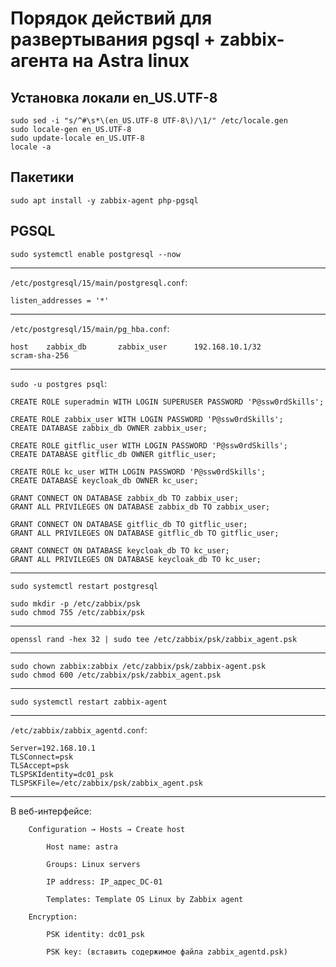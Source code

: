 # Порядок действий для развертывания pgsql + zabbix-агента на Astra linux

## Установка локали en_US.UTF-8
```
sudo sed -i "s/^#\s*\(en_US.UTF-8 UTF-8\)/\1/" /etc/locale.gen
sudo locale-gen en_US.UTF-8
sudo update-locale en_US.UTF-8
locale -a
```

## Пакетики
```
sudo apt install -y zabbix-agent php-pgsql
```

## PGSQL
```
sudo systemctl enable postgresql --now
```
---
`/etc/postgresql/15/main/postgresql.conf`:
```
listen_addresses = '*'
```
---
`/etc/postgresql/15/main/pg_hba.conf`:
```
host    zabbix_db       zabbix_user      192.168.10.1/32         scram-sha-256
```
---
`sudo -u postgres psql`:
```
CREATE ROLE superadmin WITH LOGIN SUPERUSER PASSWORD 'P@ssw0rdSkills';

CREATE ROLE zabbix_user WITH LOGIN PASSWORD 'P@ssw0rdSkills';
CREATE DATABASE zabbix_db OWNER zabbix_user;

CREATE ROLE gitflic_user WITH LOGIN PASSWORD 'P@ssw0rdSkills';
CREATE DATABASE gitflic_db OWNER gitflic_user;

CREATE ROLE kc_user WITH LOGIN PASSWORD 'P@ssw0rdSkills';
CREATE DATABASE keycloak_db OWNER kc_user;

GRANT CONNECT ON DATABASE zabbix_db TO zabbix_user;
GRANT ALL PRIVILEGES ON DATABASE zabbix_db TO zabbix_user;

GRANT CONNECT ON DATABASE gitflic_db TO gitflic_user;
GRANT ALL PRIVILEGES ON DATABASE gitflic_db TO gitflic_user;

GRANT CONNECT ON DATABASE keycloak_db TO kc_user;
GRANT ALL PRIVILEGES ON DATABASE keycloak_db TO kc_user;
```
---
```
sudo systemctl restart postgresql
```

```
sudo mkdir -p /etc/zabbix/psk
sudo chmod 755 /etc/zabbix/psk
```
---
```
openssl rand -hex 32 | sudo tee /etc/zabbix/psk/zabbix_agent.psk
```
---
```
sudo chown zabbix:zabbix /etc/zabbix/psk/zabbix-agent.psk
sudo chmod 600 /etc/zabbix/psk/zabbix_agent.psk
```
---
```
sudo systemctl restart zabbix-agent
```
---
`/etc/zabbix/zabbix_agentd.conf`:
```
Server=192.168.10.1
TLSConnect=psk
TLSAccept=psk
TLSPSKIdentity=dc01_psk
TLSPSKFile=/etc/zabbix/psk/zabbix_agent.psk
```
---
В веб-интерфейсе:
```
    Configuration → Hosts → Create host

        Host name: astra

        Groups: Linux servers

        IP address: IP_адрес_DC-01

        Templates: Template OS Linux by Zabbix agent

    Encryption:

        PSK identity: dc01_psk

        PSK key: (вставить содержимое файла zabbix_agentd.psk)
```
